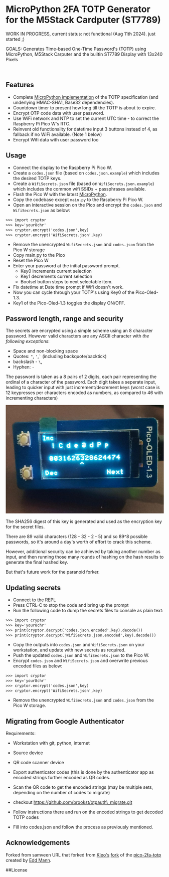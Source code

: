 # MicroPython 2FA TOTP Generator for the M5Stack Cardputer (ST7789)

WORK IN PROGRESS, current status: not functional (Aug 11th 2024). just started ;)

GOALS:
Generates Time-based One-Time Password's (TOTP) using MicroPython, M5Stack Carputer and the builtin ST7789 Display with 13x240 Pixels

<img src="" />

## Features

- Complete [MicroPython implementation](totp) of the TOTP specification (and underlying HMAC-SHA1, Base32 dependencies).
- Countdown timer to present how long till the TOTP is about to expire.
- Encrypt OTP code data with user password.
- Use WiFi network and NTP to set the current UTC time - to correct the Raspberry Pi Pico W's RTC.
- Reinvent old functionality for datetime input 3 buttons instead of 4, as fallback if no WiFi available. (Note 1 below)
- Encrypt Wifi data with user password too


## Usage

- Connect the display to the Raspberry Pi Pico W.
- Create a `codes.json` file (based on `codes.json.example`) which includes the desired TOTP keys.
- Create a `WifiSecrets.json` file (based on `WifiSecrets.json.example`) which includes the common wifi SSIDs + passphrases available.
- Flash the Pico W with the latest [MicroPython](https://micropython.org/download/rp2-pico-w/).
- Copy the codebase except `main.py` to the Raspberry Pi Pico W.
- Open an interactive session on the Pico and encrypt the `codes.json` and `WifiSecrets.json` as below:
```
>>> import cryptor
>>> key='your8chr'
>>> cryptor.encrypt('codes.json',key)
>>> cryptor.encrypt('WifiSecrets.json',key)
```
- Remove the unencrypted `WifiSecrets.json` and `codes.json` from the Pico W storage
- Copy main.py to the Pico
- Reset the Pico W
- Enter your password at the initial password prompt.
  - Key0 increments current selection
  - Key1 decrements current selection
  - Bootsel button steps to next selectable item.
- Fix datetime at Date time prompt if Wifi doesn't work.
- Now you can cycle through your TOTP's using Key0 of the Pico-Oled-1.3.
- Key1 of the Pico-Oled-1.3 toggles the display ON/OFF.


## Password length, range and security

The secrets are encrypted using a simple scheme using an 8 character password. However valid characters are any ASCII
character with *the following exceptions*:
- Space and non-blocking space
- Quotes: `"`, `'`,`` ` `` (including backquote/backtick)
- backslash - `\`,
- Hyphen: `-`

The password is taken as a 8 pairs of 2 digits, each pair representing the ordinal of a character of the password. Each digit takes
a seperate input, leading to quicker input with just increment/decrement keys (worst case is 12 keypresses per characters encoded as
numbers, as compared to 46 with incrementing characters)

<img src="ICDe@dPp.jpg" />

The SHA256 digest of this key is generated and used as the encryption key for the secret files.

There are 89 valid characters (128 - 32 - 2 - 5) and so 89^8 possible passwords, so it's around a day's worth of effort to crack this scheme.

However, additional security can be achieved by taking another number as input, and then running those many rounds of hashing on the hash results to generate the final hashed key.

But that's future work for the paranoid forker.

## Updating secrets

- Connect to the REPL
- Press CTRL-C to stop the code and bring up the prompt
- Run the following code to dump the secrets files to console as plain text:
```
>>> import cryptor
>>> key='your8chr'
>>> print(cryptor.decrypt('codes.json.encoded',key).decode())
>>> print(cryptor.decrypt('WifiSecrets.json.encoded',key).decode())
```
- Copy the outputs into `codes.json` and `WifiSecrets.json` on your workstation, and update with new secrets as required.
- Push the updated `codes.json` and `WifiSecrets.json` to the Pico W.
- Encrypt `codes.json` and `WifiSecrets.json` and overwrite previous encoded files as below:
```
>>> import cryptor
>>> key='your8chr'
>>> cryptor.encrypt('codes.json',key)
>>> cryptor.encrypt('WifiSecrets.json',key)
```
- Remove the unencrypted `WifiSecrets.json` and `codes.json` from the Pico W storage.

## Migrating from Google Authenticator

Requirements:
  - Workstation with git, python, internet
  - Source device
  - QR code scanner device

- Export authenticator codes (this is done by the authenticator app as encoded strings further encoded as QR codes.
- Scan the QR code to get the encoded strings (may be multiple sets, depending on the number of codes to migrate)
- checkout https://github.com/brookst/otpauth\_migrate.git
- Follow instructions there and run on the encoded strings to get decoded TOTP codes
- Fill into codes.json and follow the process as previously mentioned.

## Acknowledgements

Forked from samveen URL that forked from [Kleo's](https://github.com/kleo) [fork](https://github.com/kleo/pico-2fa-totp) of the [pico-2fa-totp](https://github.com/eddmann/pico-2fa-totp) created by [Edd Mann](https://github.com/eddmann).

##License
